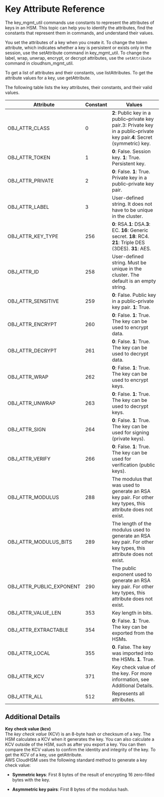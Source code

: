 # Key Attribute Reference<a name="key-attribute-table"></a>

The key\_mgmt\_util commands use constants to represent the attributes of keys in an HSM\. This topic can help you to identify the attributes, find the constants that represent them in commands, and understand their values\. 

You set the attributes of a key when you create it\. To change the token attribute, which indicates whether a key is persistent or exists only in the session, use the setAttribute command in key\_mgmt\_util\. To change the label, wrap, unwrap, encrypt, or decrypt attributes, use the `setAttribute` command in cloudhsm\_mgmt\_util\.

To get a list of attributes and their constants, use listAttributes\. To get the attribute values for a key, use getAttribute\.

The following table lists the key attributes, their constants, and their valid values\.


| Attribute | Constant | Values | 
| --- | --- | --- | 
|  OBJ\_ATTR\_CLASS  |  0  | **2**: Public key in a public–private key pair\.3: Private key in a public–private key pair\.**4**: Secret \(symmetric\) key\. | 
|  OBJ\_ATTR\_TOKEN  |  1  |  **0**: False\. Session key\. **1**: True\. Persistent key\.  | 
|  OBJ\_ATTR\_PRIVATE  |  2  |  **0**: False\.  **1**: True\. Private key in a public–private key pair\.  | 
|  OBJ\_ATTR\_LABEL  |  3  | User\-defined string\. It does not have to be unique in the cluster\. | 
|  OBJ\_ATTR\_KEY\_TYPE  | 256 |  **0**: RSA\.**1**: DSA\.**3**: EC\. **16**: Generic secret\. **18**: RC4\. **21**: Triple DES \(3DES\)\. **31**: AES\. | 
|  OBJ\_ATTR\_ID  | 258 |  User\-defined string\. Must be unique in the cluster\. The default is an empty string\. | 
|  OBJ\_ATTR\_SENSITIVE  |  259  |  **0**: False\. Public key in a public–private key pair\. **1**: True\.   | 
|  OBJ\_ATTR\_ENCRYPT  |  260  |  **0**: False\.  **1**: True\. The key can be used to encrypt data\.   | 
|  OBJ\_ATTR\_DECRYPT  |  261  |  **0**: False\.  **1**: True\. The key can be used to decrypt data\.  | 
|  OBJ\_ATTR\_WRAP  |  262  |  **0**: False\.  **1**: True\. The key can be used to encrypt keys\.  | 
|  OBJ\_ATTR\_UNWRAP  |  263  |  **0**: False\.  **1**: True\. The key can be used to decrypt keys\.  | 
|  OBJ\_ATTR\_SIGN  |  264  |  **0**: False\.  **1**: True\. The key can be used for signing \(private keys\)\.  | 
|  OBJ\_ATTR\_VERIFY  |  266  |  **0**: False\.  **1**: True\. The key can be used for verification \(public keys\)\.  | 
|  OBJ\_ATTR\_MODULUS  |  288  |  The modulus that was used to generate an RSA key pair\.  For other key types, this attribute does not exist\.  | 
|  OBJ\_ATTR\_MODULUS\_BITS  |  289  |  The length of the modulus used to generate an RSA key pair\. For other key types, this attribute does not exist\.  | 
|  OBJ\_ATTR\_PUBLIC\_EXPONENT  |  290  |  The public exponent used to generate an RSA key pair\. For other key types, this attribute does not exist\.  | 
|  OBJ\_ATTR\_VALUE\_LEN  |  353  |  Key length in bits\.  | 
|  OBJ\_ATTR\_EXTRACTABLE  |  354  |  **0**: False\.  **1**: True\. The key can be exported from the HSMs\.  | 
|  OBJ\_ATTR\_LOCAL  |  355  |  **0**\. False\. The key was imported into the HSMs\. **1**\. True\.   | 
|  OBJ\_ATTR\_KCV  |  371  |  Key check value of the key\. For more information, see Additional Details\.  | 
|  OBJ\_ATTR\_ALL  |  512  |  Represents all attributes\.  | 

## Additional Details<a name="key-attribute-table-details"></a>

**Key check value \(kcv\)**  
The *key check value* \(KCV\) is an 8\-byte hash or checksum of a key\. The HSM calculates a KCV when it generates the key\. You can also calculate a KCV outside of the HSM, such as after you export a key\. You can then compare the KCV values to confirm the identity and integrity of the key\. To get the KCV of a key, use getAttribute\.  
AWS CloudHSM uses the following standard method to generate a key check value:  

+ **Symmetric keys**: First 8 bytes of the result of encrypting 16 zero\-filled bytes with the key\.

+ **Asymmetric key pairs**: First 8 bytes of the modulus hash\.